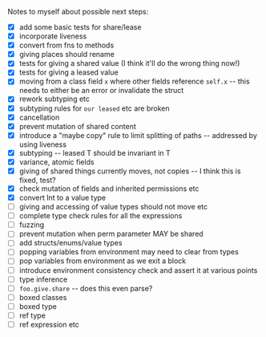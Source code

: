 Notes to myself about possible next steps:

- [x] add some basic tests for share/lease
- [x] incorporate liveness
- [x] convert from fns to methods
- [x] giving places should rename
- [x] tests for giving a shared value (I think it'll do the wrong thing now!)
- [x] tests for giving a leased value
- [x] moving from a class field `x` where other fields reference `self.x` -- this needs to either be an error or invalidate the struct
- [x] rework subtyping etc
- [x] subtyping rules for `our leased` etc are broken
- [x] cancellation
- [x] prevent mutation of shared content
- [x] introduce a "maybe copy" rule to limit splitting of paths -- addressed by using liveness
- [x] subtyping -- leased T should be invariant in T
- [x] variance, atomic fields
- [x] giving of shared things currently moves, not copies -- I think this is fixed, test?
- [x] check mutation of fields and inherited permissions etc
- [x] convert Int to a value type
- [ ] giving and accessing of value types should not move etc
- [ ] complete type check rules for all the expressions
- [ ] fuzzing
- [ ] prevent mutation when perm parameter MAY be shared
- [ ] add structs/enums/value types
- [ ] popping variables from environment may need to clear from types
- [ ] pop variables from environment as we exit a block
- [ ] introduce environment consistency check and assert it at various points
- [ ] type inference
- [ ] `foo.give.share` -- does this even parse?
- [ ] boxed classes
- [ ] boxed type
- [ ] ref type
- [ ] ref expression etc
